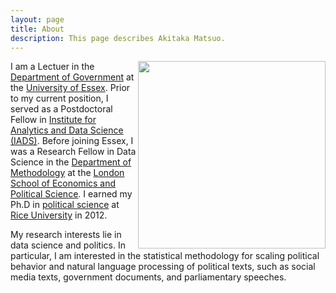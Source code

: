 ```yaml
---
layout: page
title: About
description: This page describes Akitaka Matsuo.
---
```


<img src='{{ site.baseurl }}img/amatsuo.jpg' width='300' style='padding:0px' align = 'right' style="margin:0 30px">

I am a Lectuer in the [Department of Government](https://www.essex.ac.uk/departments/government) at the [University of Essex](https://www.essex.ac.uk/). Prior to my current position, I served as a Postdoctoral Fellow in [Institute for Analytics and Data Science (IADS)](https://www.essex.ac.uk/centres-and-institutes/institute-for-analytics-and-data-science). Before joining Essex,
I was a Research Fellow in Data Science in the [Department of Methodology](http://www.lse.ac.uk/methodology) at the [London School of Economics and Political Science](http://www.lse.ac.uk). I earned my Ph.D in [political science](https://politicalscience.rice.edu/) at [Rice University](http://www.rice.edu/) in 2012.

My research interests lie in data science and politics. In particular, I am interested in the statistical methodology for scaling political behavior and natural language processing of political texts, such as social media texts, government documents, and parliamentary speeches.
